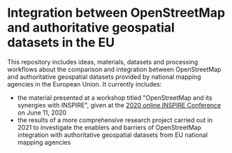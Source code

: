 # Integration between OpenStreetMap and authoritative geospatial datasets in the EU

This repository includes ideas, materials, datasets and processing workflows about the comparison and integration between OpenStreetMap and authoritative geospatial datasets provided by national mapping agencies in the European Union. It currently includes:

* the material presented at a workshop titled "OpenStreetMap and its synergies with INSPIRE", given at the [2020 online INSPIRE Conference](https://inspire.ec.europa.eu/conference2020) on June 11, 2020
* the results of a more comprehensive research project carried out in 2021 to investigate the enablers and barriers of OpenStreetMap integration with authoritative geospatial datasets from EU national mapping agencies
